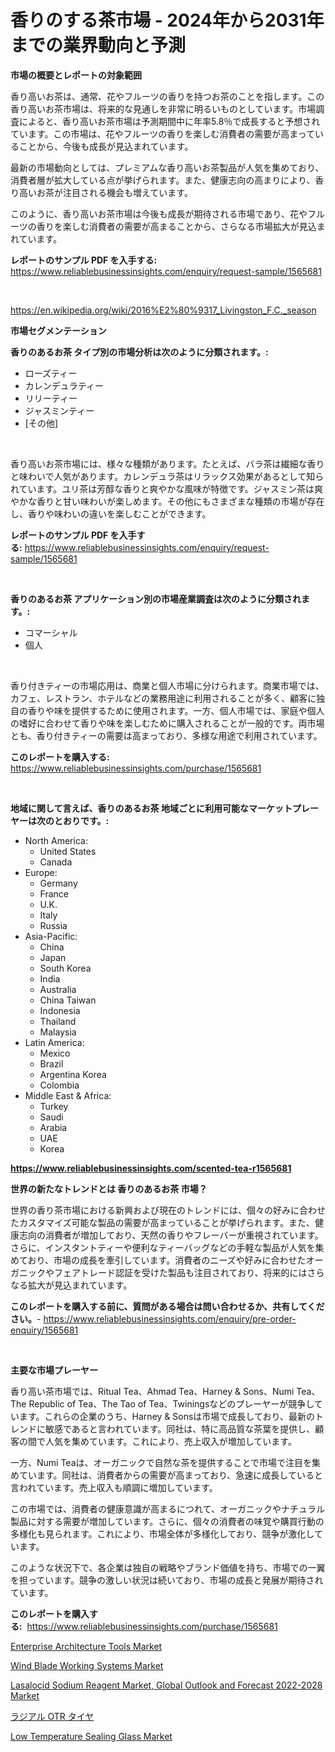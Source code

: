<p><h1>香りのする茶市場 - 2024年から2031年までの業界動向と予測</h1></p><p><strong>市場の概要とレポートの対象範囲</strong></p>
<p><p>香り高いお茶は、通常、花やフルーツの香りを持つお茶のことを指します。この香り高いお茶市場は、将来的な見通しを非常に明るいものとしています。市場調査によると、香り高いお茶市場は予測期間中に年率5.8％で成長すると予想されています。この市場は、花やフルーツの香りを楽しむ消費者の需要が高まっていることから、今後も成長が見込まれています。</p><p>最新の市場動向としては、プレミアムな香り高いお茶製品が人気を集めており、消費者層が拡大している点が挙げられます。また、健康志向の高まりにより、香り高いお茶が注目される機会も増えています。</p><p>このように、香り高いお茶市場は今後も成長が期待される市場であり、花やフルーツの香りを楽しむ消費者の需要が高まることから、さらなる市場拡大が見込まれています。</p></p>
<p><strong>レポートのサンプル PDF を入手する:</strong> <a href="https://www.reliablebusinessinsights.com/enquiry/request-sample/1565681">https://www.reliablebusinessinsights.com/enquiry/request-sample/1565681</a></p>
<p>&nbsp;</p>
<p><a href="https://en.wikipedia.org/wiki/2016%E2%80%9317_Livingston_F.C._season">https://en.wikipedia.org/wiki/2016%E2%80%9317_Livingston_F.C._season</a></p>
<p><strong>市場セグメンテーション</strong></p>
<p><strong>香りのあるお茶 タイプ別の市場分析は次のように分類されます。:</strong></p>
<p><ul><li>ローズティー</li><li>カレンデュラティー</li><li>リリーティー</li><li>ジャスミンティー</li><li>[その他]</li></ul></p>
<p>&nbsp;</p>
<p><p>香り高いお茶市場には、様々な種類があります。たとえば、バラ茶は繊細な香りと味わいで人気があります。カレンデュラ茶はリラックス効果があるとして知られています。ユリ茶は芳醇な香りと爽やかな風味が特徴です。ジャスミン茶は爽やかな香りと甘い味わいが楽しめます。その他にもさまざまな種類の市場が存在し、香りや味わいの違いを楽しむことができます。</p></p>
<p><strong>レポートのサンプル PDF を入手する:</strong>&nbsp;<a href="https://www.reliablebusinessinsights.com/enquiry/request-sample/1565681">https://www.reliablebusinessinsights.com/enquiry/request-sample/1565681</a></p>
<p>&nbsp;</p>
<p><strong> 香りのあるお茶 アプリケーション別の市場産業調査は次のように分類されます。:</strong></p>
<p><ul><li>コマーシャル</li><li>個人</li></ul></p>
<p>&nbsp;</p>
<p><p>香り付きティーの市場応用は、商業と個人市場に分けられます。商業市場では、カフェ、レストラン、ホテルなどの業務用途に利用されることが多く、顧客に独自の香りや味を提供するために使用されます。一方、個人市場では、家庭や個人の嗜好に合わせて香りや味を楽しむために購入されることが一般的です。両市場とも、香り付きティーの需要は高まっており、多様な用途で利用されています。</p></p>
<p><strong>このレポートを購入する:</strong>&nbsp; <a href="https://www.reliablebusinessinsights.com/purchase/1565681">https://www.reliablebusinessinsights.com/purchase/1565681</a></p>
<p>&nbsp;</p>
<p><strong>地域に関して言えば、香りのあるお茶 地域ごとに利用可能なマーケットプレーヤーは次のとおりです。:</strong></p>
<p><ul>
    <li>
        North America:
        <ul>
            <li>United States</li>
            <li>Canada</li>
        </ul>
    </li>
    <li>
        Europe:
        <ul>
            <li>Germany</li>
            <li>France</li>
            <li>U.K.</li>
            <li>Italy</li>
            <li>Russia</li>
        </ul>
    </li>
    <li>
        Asia-Pacific:
        <ul>
            <li>China</li>
            <li>Japan</li>
            <li>South Korea</li>
            <li>India</li>
            <li>Australia</li>
            <li>China Taiwan</li>
            <li>Indonesia</li>
            <li>Thailand</li>
            <li>Malaysia</li>
        </ul>
    </li>
    <li>
        Latin America:
        <ul>
            <li>Mexico</li>
            <li>Brazil</li>
            <li>Argentina Korea</li>
            <li>Colombia</li>
        </ul>
    </li>
    <li>
        Middle East & Africa:
        <ul>
            <li>Turkey</li>
            <li>Saudi</li>
            <li>Arabia</li>
            <li>UAE</li>
            <li>Korea</li>
        </ul>
    </li>
    </ul></p>
<p><strong><a href="https://www.reliablebusinessinsights.com/scented-tea-r1565681">https://www.reliablebusinessinsights.com/scented-tea-r1565681</a></strong>&nbsp;</p>
<p><strong>世界の新たなトレンドとは 香りのあるお茶 市場？</strong></p>
<p><p>世界の香り茶市場における新興および現在のトレンドには、個々の好みに合わせたカスタマイズ可能な製品の需要が高まっていることが挙げられます。また、健康志向の消費者が増加しており、天然の香りやフレーバーが重視されています。さらに、インスタントティーや便利なティーバッグなどの手軽な製品が人気を集めており、市場の成長を牽引しています。消費者のニーズや好みに合わせたオーガニックやフェアトレード認証を受けた製品も注目されており、将来的にはさらなる拡大が見込まれています。</p></p>
<p><strong>このレポートを購入する前に、質問がある場合は問い合わせるか、共有してください。</strong>- <a href="https://www.reliablebusinessinsights.com/enquiry/pre-order-enquiry/1565681">https://www.reliablebusinessinsights.com/enquiry/pre-order-enquiry/1565681</a></p>
<p>&nbsp;</p>
<p><strong>主要な市場プレーヤー</strong></p>
<p><p>香り高い茶市場では、Ritual Tea、Ahmad Tea、Harney & Sons、Numi Tea、The Republic of Tea、The Tao of Tea、Twiningsなどのプレーヤーが競争しています。これらの企業のうち、Harney & Sonsは市場で成長しており、最新のトレンドに敏感であると言われています。同社は、特に高品質な茶葉を提供し、顧客の間で人気を集めています。これにより、売上収入が増加しています。</p><p>一方、Numi Teaは、オーガニックで自然な茶を提供することで市場で注目を集めています。同社は、消費者からの需要が高まっており、急速に成長していると言われています。売上収入も順調に増加しています。</p><p>この市場では、消費者の健康意識が高まるにつれて、オーガニックやナチュラル製品に対する需要が増加しています。さらに、個々の消費者の味覚や購買行動の多様化も見られます。これにより、市場全体が多様化しており、競争が激化しています。</p><p>このような状況下で、各企業は独自の戦略やブランド価値を持ち、市場での一翼を担っています。競争の激しい状況は続いており、市場の成長と発展が期待されています。</p></p>
<p><strong>このレポートを購入する:</strong>&nbsp;&nbsp;<a href="https://www.reliablebusinessinsights.com/purchase/1565681">https://www.reliablebusinessinsights.com/purchase/1565681</a></p>
<p><p><a href="https://issuu.com/reportprime-2/docs/enterprise-architecture-tools-market-size-2030.ppt">Enterprise Architecture Tools Market</a></p><p><a href="https://www.linkedin.com/pulse/global-wind-blade-working-systems-market-analysis-trends-zhpze">Wind Blade Working Systems Market</a></p><p><a href="https://medium.com/@kstephenurdes435/global-lasalocid-sodium-reagent-market-global-outlook-and-forecast-2022-2028-market-exploring-8adf289e7300">Lasalocid Sodium Reagent Market, Global Outlook and Forecast 2022-2028 Market</a></p><p><a href="https://medium.com/@ebbkautzer/%E3%83%A9%E3%82%B8%E3%82%A2%E3%83%ABotr%E3%82%BF%E3%82%A4%E3%83%A4%E5%B8%82%E5%A0%B4%E8%A6%8F%E6%A8%A1-%E3%82%A4%E3%83%B3%E3%83%8A%E3%83%BC%E3%83%81%E3%83%A5%E3%83%BC%E3%83%96-%E3%83%81%E3%83%A5%E3%83%BC%E3%83%96%E3%83%AC%E3%82%B9-%E7%A8%AE%E9%A1%9E%E5%88%A5-%E8%A3%BD%E5%93%81%E5%88%A5-%E3%83%AD%E3%83%BC%E3%83%80%E3%83%BC-%E3%82%B0%E3%83%AC%E3%83%BC%E3%83%80%E3%83%BC-%E3%83%86%E3%83%AC%E3%82%B9%E3%82%B3%E3%83%94%E3%83%83%E3%82%AF%E3%83%8F%E3%83%B3%E3%83%89%E3%83%A9%E3%83%BC-%E3%81%9D%E3%81%AE%E4%BB%96-%E3%82%B0%E3%83%AD%E3%83%BC%E3%83%90%E3%83%AB%E7%94%A3%E6%A5%AD%E5%88%86%E6%9E%90-%E3%82%B7%E3%82%A7%E3%82%A2-%E6%88%90%E9%95%B7-%E3%83%88%E3%83%AC%E3%83%B3%E3%83%89-%E3%81%8A%E3%82%88%E3%81%B32024%E5%B9%B4%E3%81%8B%E3%82%89-31e0d146d06b">ラジアル OTR タイヤ</a></p><p><a href="https://github.com/prosalinda88/Market-Research-Report-List-5/blob/main/low-temperature-sealing-glass-market.md">Low Temperature Sealing Glass Market</a></p></p>